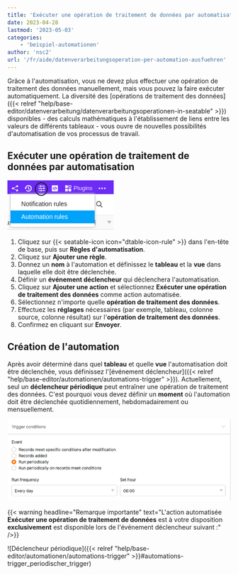 ```yaml
---
title: 'Exécuter une opération de traitement de données par automatisation'
date: 2023-04-28
lastmod: '2023-05-03'
categories:
    - 'beispiel-automationen'
author: 'nsc2'
url: '/fr/aide/datenverarbeitungsoperation-per-automation-ausfuehren'
---
```


Grâce à l'automatisation, vous ne devez plus effectuer une opération de traitement des données manuellement, mais vous pouvez la faire exécuter automatiquement. La diversité des [opérations de traitement des données]({{< relref "help/base-editor/datenverarbeitung/datenverarbeitungsoperationen-in-seatable" >}}) disponibles - des calculs mathématiques à l'établissement de liens entre les valeurs de différents tableaux - vous ouvre de nouvelles possibilités d'automatisation de vos processus de travail.

## Exécuter une opération de traitement de données par automatisation

![Exécuter une opération de traitement de données par automatisation](images/how-to-use-automations-for-locking-rows-3.png)

1. Cliquez sur {{< seatable-icon icon="dtable-icon-rule" >}} dans l'en-tête de base, puis sur **Règles d'automatisation**.
2. Cliquez sur **Ajouter une règle**.
3. Donnez un **nom** à l'automation et définissez le **tableau** et la **vue** dans laquelle elle doit être déclenchée.
4. Définir un **événement déclencheur** qui déclenchera l'automatisation.
5. Cliquez sur **Ajouter une action** et sélectionnez **Exécuter une opération de traitement des données** comme action automatisée.
6. Sélectionnez n'importe quelle **opération de traitement des données**.
7. Effectuez les **réglages** nécessaires (par exemple, tableau, colonne source, colonne résultat) sur l'**opération de traitement des données**.
8. Confirmez en cliquant sur **Envoyer**.

## Création de l'automation

Après avoir déterminé dans quel **tableau** et quelle **vue** l'automatisation doit être déclenchée, vous définissez l'[événement déclencheur]({{< relref "help/base-editor/automationen/automations-trigger" >}}). Actuellement, seul un **déclencheur périodique** peut entraîner une opération de traitement des données. C'est pourquoi vous devez définir un **moment** où l'automation doit être déclenchée quotidiennement, hebdomadairement ou mensuellement.

![Sélection du déclencheur d'automatisation pour l'action : Exécuter une opération de traitement des données](images/select-trigger-for-data-operation-per-automation.png)

{{< warning  headline="Remarque importante"  text="L'action automatisée **Exécuter une opération de traitement de données** est à votre disposition **exclusivement** est disponible lors de l'événement déclencheur suivant :" />}}

![Déclencheur périodique]({{< relref "help/base-editor/automationen/automations-trigger" >}}#automations-trigger_periodischer_trigger)
